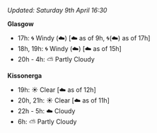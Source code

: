 *Updated: Saturday 9th April 16:30*

**Glasgow**

* 17h: :cyclone: Windy (:cloud:) [:cloud: as of 9h, :cyclone:(:cloud:) as of 17h]
* 18h, 19h: :cyclone: Windy (:cloud:) [:cloud: as of 15h]
* 20h - 4h: :partly_sunny: Partly Cloudy

**Kissonerga**

* 19h: :sunny: Clear [:cloud: as of 12h]
* 20h, 21h: :sunny: Clear [:cloud: as of 11h]
* 22h - 5h: :cloud: Cloudy
* 6h: :partly_sunny: Partly Cloudy
